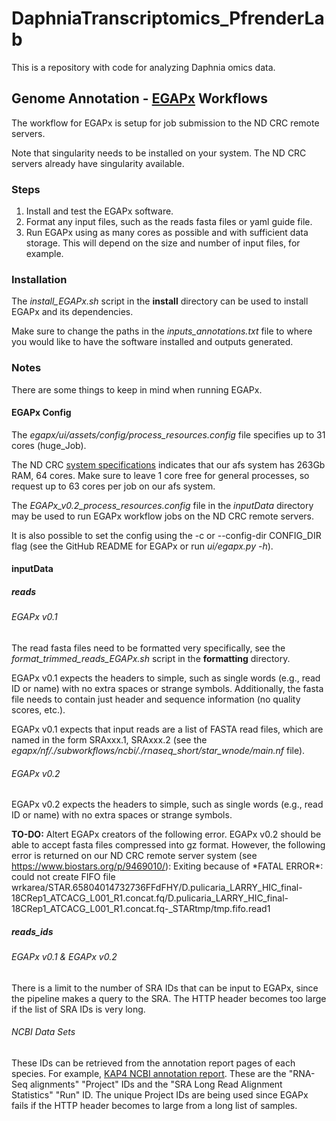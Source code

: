# DaphniaTranscriptomics_PfrenderLab

This is a repository with code for analyzing Daphnia omics data.

## Genome Annotation - [EGAPx](https://github.com/ncbi/egapx/) Workflows
The workflow for EGAPx is setup for job submission to the ND CRC remote servers.

Note that singularity needs to be installed on your system. The ND CRC servers already have singularity available.

### Steps
1. Install and test the EGAPx software.
2. Format any input files, such as the reads fasta files or yaml guide file.
3. Run EGAPx using as many cores as possible and with sufficient data storage. This will depend on the size and number of input files, for example.

### Installation
The <i>install_EGAPx.sh</i> script in the <b>install</b> directory can be used to install EGAPx and its dependencies. 

Make sure to change the paths in the <i>inputs_annotations.txt</i> file to where you would like to have the software installed and outputs generated.

### Notes
There are some things to keep in mind when running EGAPx.

#### EGAPx Config
The <i>egapx/ui/assets/config/process_resources.config</i> file specifies up to 31 cores (huge_Job).

The ND CRC [system specifications](https://docs.crc.nd.edu/new_user/quick_start.html) indicates that our afs system has 263Gb RAM, 64 cores. Make sure to leave 1 core free for general processes, so request up to 63 cores per job on our afs system.

The <i>EGAPx_v0.2_process_resources.config</i> file in the <i>inputData</i> directory may be used to run EGAPx workflow jobs on the ND CRC remote servers.

It is also possible to set the config using the -c or --config-dir CONFIG_DIR flag (see the GitHub README for EGAPx or run <i>ui/egapx.py  -h</i>).

#### inputData

##### reads

###### EGAPx v0.1
The read fasta files need to be formatted very specifically, see the <i>format_trimmed_reads_EGAPx.sh</i> script in the <b>formatting</b> directory.

EGAPx v0.1 expects the headers to simple, such as single words (e.g., read ID or name) with no extra spaces or strange symbols. Additionally, the fasta file needs to contain just header and sequence information (no quality scores, etc.).

EGAPx v0.1 expects that input reads are a list of FASTA read files, which are named in the form SRAxxx.1, SRAxxx.2 (see the <i>egapx/nf/./subworkflows/ncbi/./rnaseq_short/star_wnode/main.nf</i> file).

###### EGAPx v0.2
EGAPx v0.2 expects the headers to simple, such as single words (e.g., read ID or name) with no extra spaces or strange symbols.

<b>TO-DO:</b> Altert EGAPx creators of the following error.
EGAPx v0.2 should be able to accept fasta files compressed into gz format. However, the following error is returned on our ND CRC remote server system (see https://www.biostars.org/p/9469010/):
Exiting because of \*FATAL ERROR\*: could not create FIFO file wrkarea/STAR.65804014732736FFdFHY/D.pulicaria_LARRY_HIC_final-18CRep1_ATCACG_L001_R1.concat.fq/D.pulicaria_LARRY_HIC_final-18CRep1_ATCACG_L001_R1.concat.fq-\_STARtmp/tmp.fifo.read1

##### reads_ids

###### EGAPx v0.1 & EGAPx v0.2
There is a limit to the number of SRA IDs that can be input to EGAPx, since the pipeline makes a query to the SRA. The HTTP header becomes too large if the list of SRA IDs is very long. 

###### NCBI Data Sets
These IDs can be retrieved from the annotation report pages of each species. For example, [KAP4 NCBI annotation report](https://www.ncbi.nlm.nih.gov/refseq/annotation_euk/Daphnia_pulex/100/). These are the "RNA-Seq alignments" "Project" IDs and the "SRA Long Read Alignment Statistics" "Run" ID. The unique Project IDs are being used since EGAPx fails if the HTTP header becomes to large from a long list of samples.
